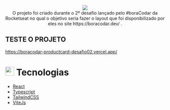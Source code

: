 <div align="center">

  <img src="https://user-images.githubusercontent.com/53402199/212173805-d8ec2794-0d0c-45d4-b139-14fc1c03dd2e.png" />
 </div>
 <div align="center">
O projeto foi criado durante o 2º desafio lançado pelo #boraCodar da Rocketseat no qual o objetivo seria fazer o layout que foi disponibilizado por eles no site https://boracodar.dev/ .
</div>

## TESTE O PROJETO
https://boracodar-productcard-desafio02.vercel.app/
  
## <h1><img src="https://github.githubassets.com/images/icons/emoji/unicode/1f4bb.png" width="28px"/> Tecnologias</h1>

<ul>
 <li>
  <a href="https://reactjs.org/" rel="nofollow"> React </a>
 </li>
 <li>
  <a href="https://www.typescriptlang.org/" rel="nofollow"> Typescript </a>
 </li>
 <li>
  <a href="https://tailwindcss.com/" rel="nofollow"> TailwindCSS </a>
 </li>
 <li>
  <a href="https://vitejs.dev/" rel="nofollow"> ViteJs </a>
 </li>
</ul>

